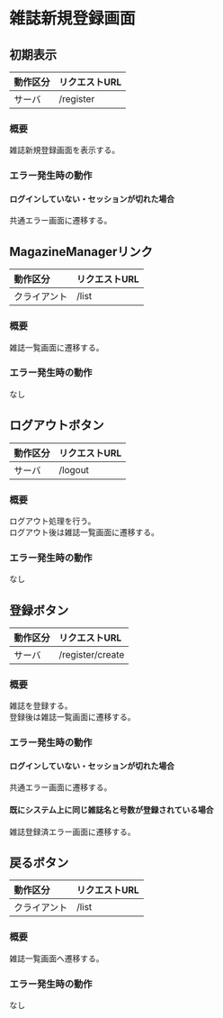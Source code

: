 # 雑誌新規登録画面

## 初期表示
|動作区分|リクエストURL|
|:--|:--|
|サーバ|/register|
### 概要
雑誌新規登録画面を表示する。
### エラー発生時の動作
#### ログインしていない・セッションが切れた場合
共通エラー画面に遷移する。

## MagazineManagerリンク
|動作区分|リクエストURL|
|:--|:--|
|クライアント|/list|
### 概要
雑誌一覧画面に遷移する。
### エラー発生時の動作
なし

## ログアウトボタン
|動作区分|リクエストURL|
|:--|:--|
|サーバ|/logout|
### 概要
ログアウト処理を行う。  
ログアウト後は雑誌一覧画面に遷移する。
### エラー発生時の動作
なし

## 登録ボタン
|動作区分|リクエストURL|
|:--|:--|
|サーバ|/register/create|
### 概要
雑誌を登録する。  
登録後は雑誌一覧画面に遷移する。
### エラー発生時の動作
#### ログインしていない・セッションが切れた場合
共通エラー画面に遷移する。
#### 既にシステム上に同じ雑誌名と号数が登録されている場合
雑誌登録済エラー画面に遷移する。

## 戻るボタン
|動作区分|リクエストURL|
|:--|:--|
|クライアント|/list|
### 概要
雑誌一覧画面へ遷移する。
### エラー発生時の動作
なし
